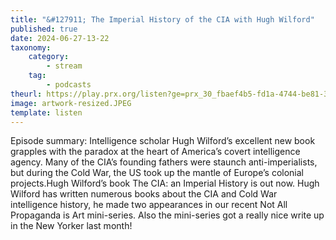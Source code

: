 ```yaml
---
title: "&#127911; The Imperial History of the CIA with Hugh Wilford"
published: true
date: 2024-06-27-13-22
taxonomy:
    category:
        - stream
    tag:
        - podcasts
theurl: https://play.prx.org/listen?ge=prx_30_fbaef4b5-fd1a-4744-be81-3987627244bb&uf=http%3A%2F%2Ffeeds.prx.org%2FTOE
image: artwork-resized.JPEG
template: listen
---
```


Episode summary: Intelligence scholar Hugh Wilford&rsquo;s excellent new book grapples with the paradox at the heart of America&rsquo;s covert intelligence agency. Many of the CIA&rsquo;s founding fathers were staunch anti-imperialists, but during the Cold War, the US took up the mantle of Europe&rsquo;s colonial projects.Hugh Wilford&rsquo;s book The CIA: an Imperial History is out now. Hugh Wilford has written numerous books about the CIA and Cold War intelligence history, he made two appearances in our recent Not All Propaganda is Art mini-series. Also the mini-series got a really nice write up in the New Yorker last month!
